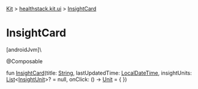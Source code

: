
[Kit](../../kit.html) > [healthstack.kit.ui](index.html) > [InsightCard](-insight-card.html)



# InsightCard



[androidJvm]\




@Composable



fun [InsightCard](-insight-card.html)(title: [String](https://kotlinlang.org/api/latest/jvm/stdlib/kotlin/-string/index.html), lastUpdatedTime: [LocalDateTime](https://developer.android.com/reference/kotlin/java/time/LocalDateTime.html), insightUnits: [List](https://kotlinlang.org/api/latest/jvm/stdlib/kotlin.collections/-list/index.html)&lt;[InsightUnit](-insight-unit/index.html)&gt;? = null, onClick: () -&gt; [Unit](https://kotlinlang.org/api/latest/jvm/stdlib/kotlin/-unit/index.html) = { })




